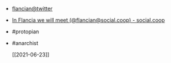 - [flancian@twitter](https://twitter.com/flancian)
- [In Flancia we will meet (@flancian@social.coop) - social.coop](https://social.coop/@flancian)
- #protopian
- #anarchist
  
  [[2021-06-23]]